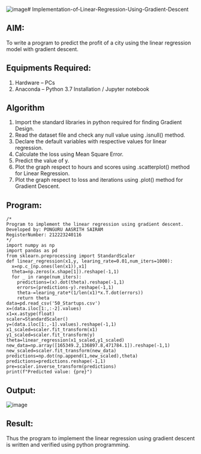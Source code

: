 ![image](https://github.com/AasrithSairam/Implementation-of-Linear-Regression-Using-Gradient-Descent/assets/139331438/b5dcb8ab-b3e5-43d9-9a5c-45337a2b47a2)# Implementation-of-Linear-Regression-Using-Gradient-Descent

## AIM:
To write a program to predict the profit of a city using the linear regression model with gradient descent.

## Equipments Required:
1. Hardware – PCs
2. Anaconda – Python 3.7 Installation / Jupyter notebook

## Algorithm
1. Import the standard libraries in python required for finding Gradient Design.
2. Read the dataset file and check any null value using .isnull() method.
3. Declare the default variables with respective values for linear regression.
4. Calculate the loss using Mean Square Error.
5. Predict the value of y.
6. Plot the graph respect to hours and scores using .scatterplot() method for Linear Regression.
7. Plot the graph respect to loss and iterations using .plot() method for Gradient Descent.

## Program:
```
/*
Program to implement the linear regression using gradient descent.
Developed by: PONGURU AASRITH SAIRAM
RegisterNumber: 212223240116 
*/
import numpy as np
import pandas as pd
from sklearn.preprocessing import StandardScaler
def linear_regression(x1,y, learing_rate=0.01,num_iters=1000):
  x=np.c_[np.ones(len(x1)),x1]
  theta=np.zeros(x.shape[1]).reshape(-1,1)
  for _ in range(num_iters):
    predictions=(x).dot(theta).reshape(-1,1)
    errors=(predictions-y).reshape(-1,1)
    theta-=learing_rate*(1/len(x1)*x.T.dot(errors))
    return theta
data=pd.read_csv('50_Startups.csv')
x=(data.iloc[1:,:-2].values)
x1=x.astype(float)
scaler=StandardScaler()
y=(data.iloc[1:,-1].values).reshape(-1,1)
x1_scaled=scaler.fit_transform(x1)
y1_scaled=scaler.fit_transform(y)
theta=linear_regression(x1_scaled,y1_scaled)
new_data=np.array([165349.2,136897.8,471784.1]).reshape(-1,1)
new_scaled=scaler.fit_transform(new_data)
predictions=np.dot(np.append(1,new_scaled),theta)
predictions=predictions.reshape(-1,1)
pre=scaler.inverse_transform(predictions)
print(f"Predicted value: {pre}")
```

## Output:
![image](https://github.com/AasrithSairam/Implementation-of-Linear-Regression-Using-Gradient-Descent/assets/139331438/bd8d9986-d696-458c-9878-256849b2e9d6)



## Result:
Thus the program to implement the linear regression using gradient descent is written and verified using python programming.
